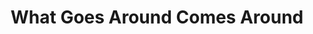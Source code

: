 ---
title: "What Goes Around Comes Around"
url: /midland/what-goes-around-comes-around/
shop: Gebrauchtwaren
---